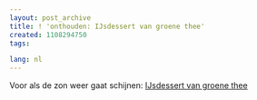 ```yaml
---
layout: post_archive
title: ! 'onthouden: IJsdessert van groene thee'
created: 1108294750
tags:

lang: nl
---
```

Voor als de zon weer gaat schijnen: [IJsdessert van groene thee](http://www.vegatopia.com/survivalgids/recepten_toetje_ijsdessert.html)
